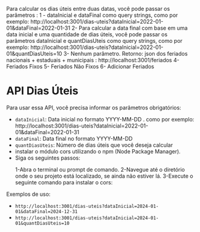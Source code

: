Para calcular os dias úteis entre duas datas, você pode passar os parâmetros :
1 - dataInicial e dataFinal como query strings, como por exemplo: http://localhost:3001/dias-uteis?dataInicial=2022-01-01&dataFinal=2022-01-31
2- Para calcular a data final com base em uma data inicial e uma quantidade de dias úteis, você pode passar os parâmetros dataInicial e quantDiasUteis como query strings, como por exemplo: http://localhost:3001/dias-uteis?dataInicial=2022-01-01&quantDiasUteis=10
3- Nenhum parâmetro. Retorno: json dos feriados nacionais + estaduais + municipais  : http://localhost:3001/feriados
4-Feriados Fixos
5- Feriados Não Fixos
6- Adicionar Feriados

<h1>API Dias Úteis</h1>
      <p>Para usar essa API, você precisa informar os parâmetros obrigatórios:</p>
      <ul>
        <li><code>dataInicial</code>: Data inicial no formato YYYY-MM-DD . como por exemplo: http://localhost:3001/dias-uteis?dataInicial=2022-01-01&dataFinal=2022-01-31</li>
        <li><code>dataFinal</code>: Data final no formato YYYY-MM-DD</li>
        <li><code>quantDiasUteis</code>: Número de dias úteis que você deseja calcular</li>
            <li>instalar o módulo cors utilizando o npm (Node Package Manager).
          <li> Siga os seguintes passos:</li>

1-Abra o terminal ou prompt de comando.
2-Navegue até o diretório onde o seu projeto está localizado, se ainda não estiver lá.
3-Execute o seguinte comando para instalar o cors:
      </ul>
      <p>Exemplos de uso:</p>
      <ul>
        <li><code>http://localhost:3001/dias-uteis?dataInicial=2024-01-01&dataFinal=2024-12-31</code></li>
        <li><code>http://localhost:3001/dias-uteis?dataInicial=2024-01-01&quantDiasUteis=10</code></li>
      </ul>
